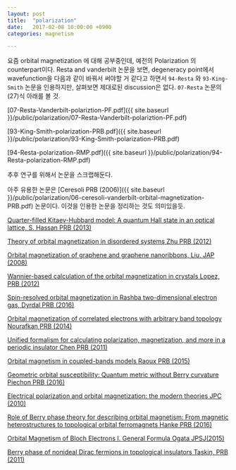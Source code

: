 ```yaml
---
layout: post
title:  "polarization"
date:   2017-02-08 10:00:00 +0900
categories: magnetism

---
```


요즘 orbital magnetization 에 대해 공부중인데, 예전의 Polarization 의 counterpart이다.
Resta and vanderbilt 논문을 보면, degeneracy point에서 wavefunction을 다음과 같이 바꿔서 써야할 거 같다고 하면서 `94-Resta` 와 `93-King-Smith` 논문을 인용하지만, 살펴보면 제대로된 discussion은 없다. `07-Resta` 논문의 (27)식 아래를 볼 것.

[07-Resta-Vanderbilt-polariztion-PF.pdf]({{ site.baseurl }}/public/polarization/07-Resta-Vanderbilt-polariztion-PF.pdf)

[93-King-Smith-polarization-PRB.pdf]({{ site.baseurl }}/public/polarization/93-King-Smith-polarization-PRB.pdf)

[94-Resta-polarization-RMP.pdf]({{ site.baseurl }}/public/polarization/94-Resta-polarization-RMP.pdf)

추후 연구를 위해서 논문을 스크랩해둔다.

아주 유용한 논문은 [Ceresoli PRB (2006)]({{ site.baseurl }}/public/polarization/06-ceresoli-vanderbilt-orbital-magnetization-PRB.pdf) 논문이다. 이것을 인용한 논문을 정리하는 것도 의미있을듯.

[Quarter-filled Kitaev-Hubbard model: A quantum Hall state in an optical lattice, S. Hassan PRB (2013)](http://journals.aps.org/prb/pdf/10.1103/PhysRevB.88.045301)

[Theory of orbital magnetization in disordered systems Zhu PRB (2012)](http://theory.iphy.ac.cn/English/paper/PhysRevB.86.214415.pdf)

[Orbital magnetization of graphene and graphene nanoribbons, Liu, JAP (2008)](http://aip.scitation.org/doi/full/10.1063/1.2930875)

[Wannier-based calculation of the orbital magnetization in crystals Lopez, PRB (2012)](http://journals.aps.org/prb/abstract/10.1103/PhysRevB.85.014435)

[Spin-resolved orbital magnetization in Rashba two-dimensional electron gas, Dyrdal PRB (2016)](http://journals.aps.org/prb/pdf/10.1103/PhysRevB.94.205302)

[Orbital magnetization of correlated electrons with arbitrary band topology Nourafkan PRB (2014)](http://journals.aps.org/prb/pdf/10.1103/PhysRevB.90.125132)

[Unified formalism for calculating polarization, magnetization, and more in a periodic insulator Chen PRB (2011)](http://journals.aps.org/prb/pdf/10.1103/PhysRevB.84.205137)

[Orbital magnetism in coupled-bands models Raoux PRB (2015)](http://journals.aps.org/prb/pdf/10.1103/PhysRevB.91.085120)

[Geometric orbital susceptibility: Quantum metric without Berry curvature Piechon PRB (2016)](http://journals.aps.org/prb/pdf/10.1103/PhysRevB.94.134423)

[Electrical polarization and orbital
magnetization: the modern theories JPC (2010)](http://iopscience.iop.org/article/10.1088/0953-8984/22/12/123201/pdf)

[Role of Berry phase theory for describing orbital magnetism: From magnetic heterostructures
to topological orbital ferromagnets Hanke PRB (2016)](http://journals.aps.org/prb/pdf/10.1103/PhysRevB.94.121114)

[Orbital Magnetism of Bloch Electrons I. General Formula Ogata JPSJ(2015)](http://journals.jps.jp/doi/pdf/10.7566/JPSJ.84.124708)

[Berry phase of nonideal Dirac fermions in topological insulators Taskin, PRB (2011)](http://journals.aps.org/prb/abstract/10.1103/PhysRevB.84.035301)
